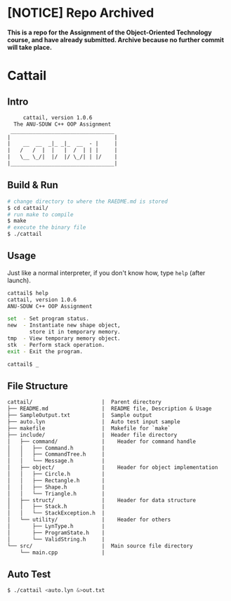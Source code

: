 # [NOTICE] Repo Archived

**This is a repo for the Assignment of the Object-Oriented Technology course, and have already submitted. Archive because no further commit will take place.**

# Cattail

## Intro

```txt
     cattail, version 1.0.6
  The ANU-SDUW C++ OOP Assignment
 _________________________________
|                                 |
|    __  __  _|_ _|_  __  - |     |
|   /   /  |  |   |  /  | | |     |
|   \__ \_/|  |/  |/ \_/| | |/    |
|_________________________________|
```

## Build & Run

```bash
# change directory to where the RAEDME.md is stored
$ cd cattail/
# run make to compile
$ make
# execute the binary file
$ ./cattail
```

## Usage

Just like a normal interpreter, if you don't know how, type `help` (after launch).

```bash
cattail$ help
cattail, version 1.0.6
ANU-SDUW C++ OOP Assignment

set  - Set program status.
new  - Instantiate new shape object,
       store it in temporary memory.
tmp  - View temporary memory object.
stk  - Perform stack operation.
exit - Exit the program.

cattail$ _
```

## File Structure

```txt
cattail/                      |  Parent directory
├── README.md                 |  README file, Description & Usage
├── SampleOutput.txt          |  Sample output
├── auto.lyn                  |  Auto test input sample
├── makefile                  |  Makefile for `make`
├── include/                  |  Header file directory
│   ├── command/              |    Header for command handle
│   │   ├── Command.h         |  
│   │   ├── CommandTree.h     |  
│   │   └── Message.h         |  
│   ├── object/               |    Header for object implementation
│   │   ├── Circle.h          |  
│   │   ├── Rectangle.h       |  
│   │   ├── Shape.h           |  
│   │   └── Triangle.h        |  
│   ├── struct/               |    Header for data structure
│   │   ├── Stack.h           |  
│   │   └── StackException.h  |  
│   └── utility/              |    Header for others
│       ├── LynType.h         |  
│       ├── ProgramState.h    |  
│       └── ValidString.h     |  
└── src/                      |  Main source file directory
    └── main.cpp              |  
```

## Auto Test

```bash
$ ./cattail <auto.lyn &>out.txt
```